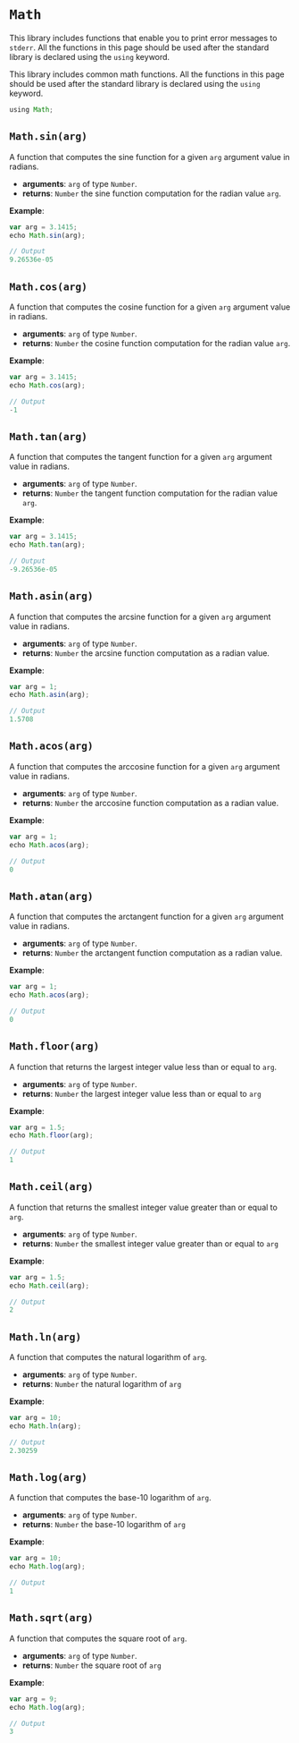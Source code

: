 # `Math`

This library includes functions that enable you to print error messages to `stderr`. All the functions in this page should be used after the standard library is declared using the `using` keyword.

This library includes common math functions. All the functions in this page should be used after the standard library is declared using the `using` keyword.

```javascript
using Math;
```

## `Math.sin(arg)`

A function that computes the sine function for a given `arg` argument value in radians.

- **arguments**: `arg` of type `Number`.
- **returns**: `Number` the sine function computation for the radian value `arg`.

**Example**:

```javascript
var arg = 3.1415;
echo Math.sin(arg);

// Output
9.26536e-05
```

## `Math.cos(arg)`

A function that computes the cosine function for a given `arg` argument value in radians.

- **arguments**: `arg` of type `Number`.
- **returns**: `Number` the cosine function computation for the radian value `arg`.

**Example**:

```javascript
var arg = 3.1415;
echo Math.cos(arg);

// Output
-1
```

## `Math.tan(arg)`

A function that computes the tangent function for a given `arg` argument value in radians.

- **arguments**: `arg` of type `Number`.
- **returns**: `Number` the tangent function computation for the radian value `arg`.

**Example**:

```javascript
var arg = 3.1415;
echo Math.tan(arg);

// Output
-9.26536e-05
```

## `Math.asin(arg)`

A function that computes the arcsine function for a given `arg` argument value in radians.

- **arguments**: `arg` of type `Number`.
- **returns**: `Number` the arcsine function computation as a radian value.

**Example**:

```javascript
var arg = 1;
echo Math.asin(arg);

// Output
1.5708
```

## `Math.acos(arg)`

A function that computes the arccosine function for a given `arg` argument value in radians.

- **arguments**: `arg` of type `Number`.
- **returns**: `Number` the arccosine function computation as a radian value.

**Example**:

```javascript
var arg = 1;
echo Math.acos(arg);

// Output
0
```

## `Math.atan(arg)`

A function that computes the arctangent function for a given `arg` argument value in radians.

- **arguments**: `arg` of type `Number`.
- **returns**: `Number` the arctangent function computation as a radian value.

**Example**:

```javascript
var arg = 1;
echo Math.acos(arg);

// Output
0
```

## `Math.floor(arg)`

A function that returns the largest integer value less than or equal to `arg`.

- **arguments**: `arg` of type `Number`.
- **returns**: `Number` the largest integer value less than or equal to `arg`

**Example**:

```javascript
var arg = 1.5;
echo Math.floor(arg);

// Output
1
```

## `Math.ceil(arg)`

A function that returns the smallest integer value greater than or equal to `arg`.

- **arguments**: `arg` of type `Number`.
- **returns**: `Number` the smallest integer value greater than or equal to `arg`

**Example**:

```javascript
var arg = 1.5;
echo Math.ceil(arg);

// Output
2
```

## `Math.ln(arg)`

A function that computes the natural logarithm of `arg`.

- **arguments**: `arg` of type `Number`.
- **returns**: `Number` the natural logarithm of `arg`

**Example**:

```javascript
var arg = 10;
echo Math.ln(arg);

// Output
2.30259
```

## `Math.log(arg)`

A function that computes the base-10 logarithm of `arg`.

- **arguments**: `arg` of type `Number`.
- **returns**: `Number` the base-10 logarithm of `arg`

**Example**:

```javascript
var arg = 10;
echo Math.log(arg);

// Output
1
```

## `Math.sqrt(arg)`

A function that computes the square root of `arg`.

- **arguments**: `arg` of type `Number`.
- **returns**: `Number` the square root of `arg`

**Example**:

```javascript
var arg = 9;
echo Math.log(arg);

// Output
3
```
